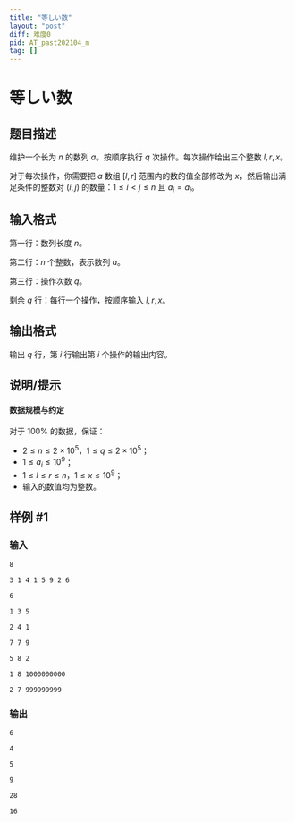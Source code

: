 ```yaml
---
title: "等しい数"
layout: "post"
diff: 难度0
pid: AT_past202104_m
tag: []
---
```


# 等しい数

## 题目描述

维护一个长为 $n$ 的数列 $a$。按顺序执行 $q$ 次操作。每次操作给出三个整数 $l,r,x$。

对于每次操作，你需要把 $a$ 数组 $[l,r]$ 范围内的数的值全部修改为 $x$，然后输出满足条件的整数对 $(i,j)$ 的数量：$1 \le i \lt j \le n$ 且 $a_i=a_j$。

## 输入格式

第一行：数列长度 $n$。

第二行：$n$ 个整数，表示数列 $a$。

第三行：操作次数 $q$。

剩余 $q$ 行：每行一个操作，按顺序输入 $l,r,x$。

## 输出格式

输出 $q$ 行，第 $i$ 行输出第 $i$ 个操作的输出内容。

## 说明/提示

#### 数据规模与约定

对于 $100\%$ 的数据，保证：

- $2 \le n \le 2 \times 10^5$，$1 \le q \le 2 \times 10^5$；
- $1 \le a_i \le 10^9$；
- $1 \le l \le r \le n$，$1 \le x \le 10^9$；
- 输入的数值均为整数。

## 样例 #1

### 输入

```
8
3 1 4 1 5 9 2 6
6
1 3 5
2 4 1
7 7 9
5 8 2
1 8 1000000000
2 7 999999999
```

### 输出

```
6
4
5
9
28
16
```

